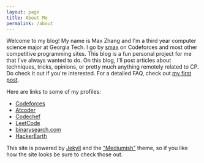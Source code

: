 ```yaml
---
layout: page
title: About Me
permalink: /about
---
```


<div class="row justify-content-between">
<div class="col-md-8 pr-5">

<p>Welcome to my blog! My name is Max Zhang and I'm a third year computer science major at Georgia Tech. I go by <a href="https://codeforces.com/profile/smax">smax</a> on Codeforces and most other competitive programming sites. This blog is a fun personal project for me that I've always wanted to do. On this blog, I'll post articles about techniques, tricks, opinions, or pretty much anything remotely related to CP. Do check it out if you're interested. For a detailed FAQ, check out <a href="{{ site.baseurl }}/first-post">my first post</a>.</p>

Here are links to some of my profiles:
<ul>
<li><a href="https://codeforces.com/profile/smax">Codeforces</a></li>
<li><a href="https://atcoder.jp/users/smax">Atcoder</a></li>
<li><a href="https://www.codechef.com/users/xams">Codechef</a></li>
<li><a href="https://leetcode.com/smax/">LeetCode</a></li>
<li><a href="https://binarysearch.com/@/smax">binarysearch.com</a></li>
<li><a href="https://www.hackerearth.com/@smax">HackerEarth</a></li>
</ul>

This site is powered by <a href="https://jekyllrb.com/">Jekyll</a> and the <a href="https://github.com/wowthemesnet/mediumish-theme-jekyll">"Mediumish"</a> theme, so if you like how the site looks be sure to check those out.

</div>

<!-- <div class="col-md-4">

<div class="sticky-top sticky-top-80">
<p>Something interesting will go here.</p>

</div>
</div> -->
</div>
